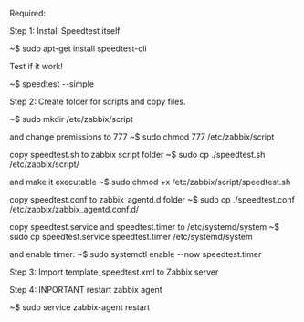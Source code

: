 Required:

Step 1: Install Speedtest itself

~$ sudo apt-get install speedtest-cli

Test if it work!

~$ speedtest --simple

Step 2: Create folder for scripts and copy files.

~$ sudo mkdir /etc/zabbix/script

and change premissions to 777
~$ sudo chmod 777 /etc/zabbix/script

copy speedtest.sh to zabbix script folder
~$ sudo cp ./speedtest.sh /etc/zabbix/script/

and make it executable
~$ sudo chmod +x /etc/zabbix/script/speedtest.sh

copy speedtest.conf to zabbix_agentd.d folder
~$ sudo cp ./speedtest.conf /etc/zabbix/zabbix_agentd.conf.d/

copy speedtest.service and speedtest.timer to /etc/systemd/system
~$ sudo cp speedtest.service speedtest.timer /etc/systemd/system

and enable timer:
~$ sudo systemctl enable --now speedtest.timer

Step 3: Import template_speedtest.xml to Zabbix server

Step 4: INPORTANT restart zabbix agent

~$ sudo service zabbix-agent restart
